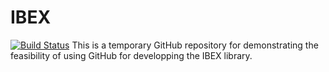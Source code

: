 IBEX
====
[![Build Status](https://travis-ci.org/nicolaje/IBEX.png)](https://travis-ci.org/nicolaje/IBEX)
This is a temporary GitHub repository for demonstrating the feasibility of using GitHub for developping the IBEX library.
